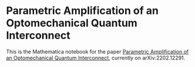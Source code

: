 # Parametric Amplification of an Optomechanical Quantum Interconnect

This is the Mathematica notebook for the paper [Parametric Amplification of an Optomechanical Quantum Interconnect](https://arxiv.org/abs/2202.12291), currently on arXiv:2202.12291.